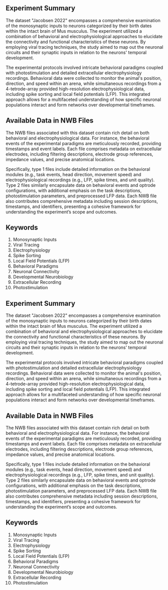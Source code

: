 ## Experiment Summary

The dataset "Jacobsen 2022" encompasses a comprehensive examination of the monosynaptic inputs to neurons categorized by their birth dates within the intact brain of Mus musculus. The experiment utilized a combination of behavioral and electrophysiological approaches to elucidate the connectivity and functional characteristics of these neurons. By employing viral tracing techniques, the study aimed to map out the neuronal circuits and their synaptic inputs in relation to the neurons' temporal development.

The experimental protocols involved intricate behavioral paradigms coupled with photostimulation and detailed extracellular electrophysiology recordings. Behavioral data were collected to monitor the animal's position, direction, and speed within an arena, while simultaneous recordings from a 4-tetrode-array provided high-resolution electrophysiological data, including spike sorting and local field potentials (LFP). This integrated approach allows for a multifaceted understanding of how specific neuronal populations interact and form networks over developmental timeframes.

## Available Data in NWB Files

The NWB files associated with this dataset contain rich detail on both behavioral and electrophysiological data. For instance, the behavioral events of the experimental paradigms are meticulously recorded, providing timestamps and event labels. Each file comprises metadata on extracellular electrodes, including filtering descriptions, electrode group references, impedance values, and precise anatomical locations.

Specifically, type 1 files include detailed information on the behavioral modules (e.g., task events, head direction, movement speed) and electrophysiological recordings (e.g., LFP, spike times, and unit quality). Type 2 files similarly encapsulate data on behavioral events and optrode configurations, with additional emphasis on the task descriptions, photostimulation parameters, and preprocessed LFP data. Each NWB file also contributes comprehensive metadata including session descriptions, timestamps, and identifiers, presenting a cohesive framework for understanding the experiment’s scope and outcomes.

## Keywords

1. Monosynaptic Inputs
2. Viral Tracing
3. Electrophysiology
4. Spike Sorting
5. Local Field Potentials (LFP)
6. Behavioral Paradigms
7. Neuronal Connectivity
8. Developmental Neurobiology
9. Extracellular Recording
10. Photostimulation

## Experiment Summary

The dataset "Jacobsen 2022" encompasses a comprehensive examination of the monosynaptic inputs to neurons categorized by their birth dates within the intact brain of Mus musculus. The experiment utilized a combination of behavioral and electrophysiological approaches to elucidate the connectivity and functional characteristics of these neurons. By employing viral tracing techniques, the study aimed to map out the neuronal circuits and their synaptic inputs in relation to the neurons' temporal development.

The experimental protocols involved intricate behavioral paradigms coupled with photostimulation and detailed extracellular electrophysiology recordings. Behavioral data were collected to monitor the animal's position, direction, and speed within an arena, while simultaneous recordings from a 4-tetrode-array provided high-resolution electrophysiological data, including spike sorting and local field potentials (LFP). This integrated approach allows for a multifaceted understanding of how specific neuronal populations interact and form networks over developmental timeframes.

## Available Data in NWB Files

The NWB files associated with this dataset contain rich detail on both behavioral and electrophysiological data. For instance, the behavioral events of the experimental paradigms are meticulously recorded, providing timestamps and event labels. Each file comprises metadata on extracellular electrodes, including filtering descriptions, electrode group references, impedance values, and precise anatomical locations.

Specifically, type 1 files include detailed information on the behavioral modules (e.g., task events, head direction, movement speed) and electrophysiological recordings (e.g., LFP, spike times, and unit quality). Type 2 files similarly encapsulate data on behavioral events and optrode configurations, with additional emphasis on the task descriptions, photostimulation parameters, and preprocessed LFP data. Each NWB file also contributes comprehensive metadata including session descriptions, timestamps, and identifiers, presenting a cohesive framework for understanding the experiment’s scope and outcomes.

## Keywords

1. Monosynaptic Inputs
2. Viral Tracing
3. Electrophysiology
4. Spike Sorting
5. Local Field Potentials (LFP)
6. Behavioral Paradigms
7. Neuronal Connectivity
8. Developmental Neurobiology
9. Extracellular Recording
10. Photostimulation